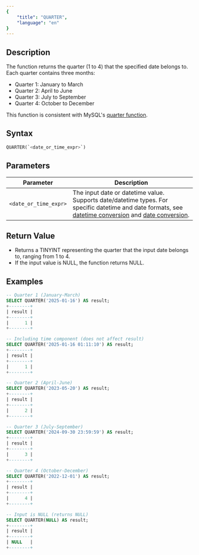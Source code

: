 ```yaml
---
{
    "title": "QUARTER",
    "language": "en"
}
---
```


## Description

The function returns the quarter (1 to 4) that the specified date belongs to. Each quarter contains three months:
- Quarter 1: January to March
- Quarter 2: April to June
- Quarter 3: July to September
- Quarter 4: October to December

This function is consistent with MySQL's [quarter function](https://dev.mysql.com/doc/refman/8.4/en/date-and-time-functions.html#function_quarter).

## Syntax

```sql
QUARTER(`<date_or_time_expr>`)
```

## Parameters

| Parameter | Description |
| --------- | ----------- |
| `<date_or_time_expr>` | The input date or datetime value. Supports date/datetime types. For specific datetime and date formats, see [datetime conversion](../../../../../docs/sql-manual/basic-element/sql-data-types/conversion/datetime-conversion) and [date conversion](../../../../../docs/sql-manual/basic-element/sql-data-types/conversion/date-conversion). |

## Return Value

- Returns a TINYINT representing the quarter that the input date belongs to, ranging from 1 to 4.
- If the input value is NULL, the function returns NULL.

## Examples

```sql
-- Quarter 1 (January-March)
SELECT QUARTER('2025-01-16') AS result;
+--------+
| result |
+--------+
|      1 |
+--------+

-- Including time component (does not affect result)
SELECT QUARTER('2025-01-16 01:11:10') AS result;
+--------+
| result |
+--------+
|      1 |
+--------+

-- Quarter 2 (April-June)
SELECT QUARTER('2023-05-20') AS result;
+--------+
| result |
+--------+
|      2 |
+--------+

-- Quarter 3 (July-September)
SELECT QUARTER('2024-09-30 23:59:59') AS result;
+--------+
| result |
+--------+
|      3 |
+--------+

-- Quarter 4 (October-December)
SELECT QUARTER('2022-12-01') AS result;
+--------+
| result |
+--------+
|      4 |
+--------+

-- Input is NULL (returns NULL)
SELECT QUARTER(NULL) AS result;
+--------+
| result |
+--------+
| NULL   |
+--------+
```